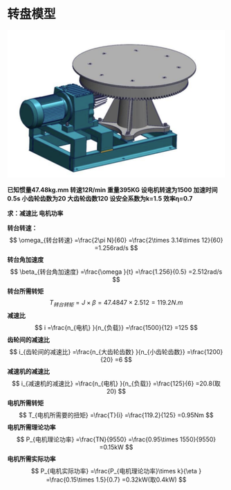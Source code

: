 # 转盘模型

![image-20250619151202016](static/1750323815995.png)


**已知惯量47.48kg.mm 转速12R/min 重量395KG 设电机转速为1500 加速时间0.5s 小齿轮齿数为20 大齿轮齿数120 设安全系数为k=1.5 效率η=0.7**

**求：减速比 电机功率**

**转台转速：**
$$
\omega_{转台转速} =\frac{2\pi N}{60} =\frac{2\times 3.14\times 12}{60} =1.256rad/s
$$
**转台角加速度**
$$
\beta_{转台角加速度} =\frac{\omega }{t} =\frac{1.256}{0.5} =2.512rad/s
$$
**转台所需转矩**
$$
T_{转台转矩}=J\times \beta =47.4847\times 2.512=119.2N.m
$$
**减速比**
$$
i =\frac{n_{电机} }{n_{负载}} =\frac{1500}{12} =125
$$
**齿轮间的减速比**
$$
i_{齿轮间的减速比} =\frac{n_{大齿轮齿数} }{n_{小齿轮齿数}} =\frac{1200}{20} =6
$$
**减速机的减速比**
$$
i_{减速机的减速比} =\frac{n_{电机} }{n_{负载}} =\frac{125}{6} =20.8(取20)
$$
**电机所需转矩**
$$
T_{电机所需要的扭矩} =\frac{T}{i} =\frac{119.2}{125} =0.95Nm
$$
**电机所需理论功率**
$$
P_{电机理论功率} =\frac{TN}{9550} =\frac{0.95\times 1550}{9550} =0.15kW
$$
**电机所需实际功率**
$$
P_{电机实际功率} =\frac{P_{电机理论功率}\times k}{\eta } =\frac{0.15\times 1.5}{0.7} =0.32kW(取0.4kW)
$$































